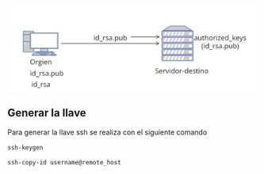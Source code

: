 ![Diagrama](https://github.com/Andherson333333/Linux/blob/main/configuracion-llaves-ssh/ssh-llave-rsa.JPG)


## Generar la llave 
Para generar la llave ssh se realiza con el siguiente comando

```
ssh-keygen
```

```
ssh-copy-id username@remote_host
```


